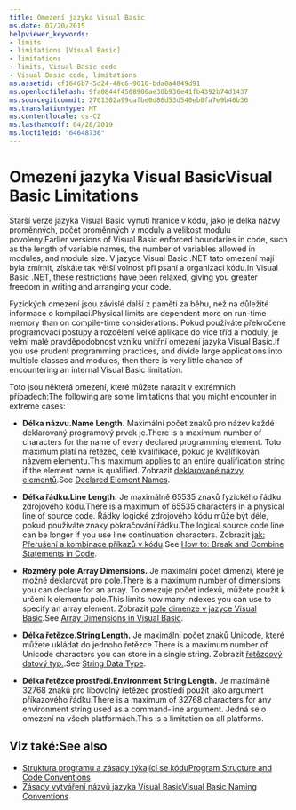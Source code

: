 ```yaml
---
title: Omezení jazyka Visual Basic
ms.date: 07/20/2015
helpviewer_keywords:
- limits
- limitations [Visual Basic]
- limitations
- limits, Visual Basic code
- Visual Basic code, limitations
ms.assetid: cf1646b7-5d24-48c6-9616-bda8a4849d91
ms.openlocfilehash: 9fa0844f4508906ae30b936e41fb4392b74d1437
ms.sourcegitcommit: 2701302a99cafbe0d86d53d540eb0fa7e9b46b36
ms.translationtype: MT
ms.contentlocale: cs-CZ
ms.lasthandoff: 04/28/2019
ms.locfileid: "64648736"
---
```

# <a name="visual-basic-limitations"></a><span data-ttu-id="db74b-102">Omezení jazyka Visual Basic</span><span class="sxs-lookup"><span data-stu-id="db74b-102">Visual Basic Limitations</span></span>
<span data-ttu-id="db74b-103">Starší verze jazyka Visual Basic vynutí hranice v kódu, jako je délka názvy proměnných, počet proměnných v moduly a velikost modulu povoleny.</span><span class="sxs-lookup"><span data-stu-id="db74b-103">Earlier versions of Visual Basic enforced boundaries in code, such as the length of variable names, the number of variables allowed in modules, and module size.</span></span> <span data-ttu-id="db74b-104">V jazyce Visual Basic .NET tato omezení mají byla zmírnit, získáte tak větší volnost při psaní a organizaci kódu.</span><span class="sxs-lookup"><span data-stu-id="db74b-104">In Visual Basic .NET, these restrictions have been relaxed, giving you greater freedom in writing and arranging your code.</span></span>  
  
 <span data-ttu-id="db74b-105">Fyzických omezení jsou závislé další z paměti za běhu, než na důležité informace o kompilaci.</span><span class="sxs-lookup"><span data-stu-id="db74b-105">Physical limits are dependent more on run-time memory than on compile-time considerations.</span></span> <span data-ttu-id="db74b-106">Pokud používáte překročené programovací postupy a rozdělení velké aplikace do více tříd a moduly, je velmi malé pravděpodobnost vzniku vnitřní omezení jazyka Visual Basic.</span><span class="sxs-lookup"><span data-stu-id="db74b-106">If you use prudent programming practices, and divide large applications into multiple classes and modules, then there is very little chance of encountering an internal Visual Basic limitation.</span></span>  
  
 <span data-ttu-id="db74b-107">Toto jsou některá omezení, které můžete narazit v extrémních případech:</span><span class="sxs-lookup"><span data-stu-id="db74b-107">The following are some limitations that you might encounter in extreme cases:</span></span>  
  
- <span data-ttu-id="db74b-108">**Délka názvu.**</span><span class="sxs-lookup"><span data-stu-id="db74b-108">**Name Length.**</span></span> <span data-ttu-id="db74b-109">Maximální počet znaků pro název každé deklarovaný programový prvek je.</span><span class="sxs-lookup"><span data-stu-id="db74b-109">There is a maximum number of characters for the name of every declared programming element.</span></span> <span data-ttu-id="db74b-110">Toto maximum platí na řetězec, celé kvalifikace, pokud je kvalifikován názvem elementu.</span><span class="sxs-lookup"><span data-stu-id="db74b-110">This maximum applies to an entire qualification string if the element name is qualified.</span></span> <span data-ttu-id="db74b-111">Zobrazit [deklarované názvy elementů](../../../visual-basic/programming-guide/language-features/declared-elements/declared-element-names.md).</span><span class="sxs-lookup"><span data-stu-id="db74b-111">See [Declared Element Names](../../../visual-basic/programming-guide/language-features/declared-elements/declared-element-names.md).</span></span>  
  
- <span data-ttu-id="db74b-112">**Délka řádku.**</span><span class="sxs-lookup"><span data-stu-id="db74b-112">**Line Length.**</span></span> <span data-ttu-id="db74b-113">Je maximálně 65535 znaků fyzického řádku zdrojového kódu.</span><span class="sxs-lookup"><span data-stu-id="db74b-113">There is a maximum of 65535 characters in a physical line of source code.</span></span> <span data-ttu-id="db74b-114">Řádky logické zdrojového kódu může být déle, pokud používáte znaky pokračování řádku.</span><span class="sxs-lookup"><span data-stu-id="db74b-114">The logical source code line can be longer if you use line continuation characters.</span></span> <span data-ttu-id="db74b-115">Zobrazit [jak: Přerušení a kombinace příkazů v kódu](../../../visual-basic/programming-guide/program-structure/how-to-break-and-combine-statements-in-code.md).</span><span class="sxs-lookup"><span data-stu-id="db74b-115">See [How to: Break and Combine Statements in Code](../../../visual-basic/programming-guide/program-structure/how-to-break-and-combine-statements-in-code.md).</span></span>  
  
- <span data-ttu-id="db74b-116">**Rozměry pole.**</span><span class="sxs-lookup"><span data-stu-id="db74b-116">**Array Dimensions.**</span></span> <span data-ttu-id="db74b-117">Je maximální počet dimenzí, které je možné deklarovat pro pole.</span><span class="sxs-lookup"><span data-stu-id="db74b-117">There is a maximum number of dimensions you can declare for an array.</span></span> <span data-ttu-id="db74b-118">To omezuje počet indexů, můžete použít k určení k elementu pole.</span><span class="sxs-lookup"><span data-stu-id="db74b-118">This limits how many indexes you can use to specify an array element.</span></span> <span data-ttu-id="db74b-119">Zobrazit [pole dimenze v jazyce Visual Basic](../../../visual-basic/programming-guide/language-features/arrays/array-dimensions.md).</span><span class="sxs-lookup"><span data-stu-id="db74b-119">See [Array Dimensions in Visual Basic](../../../visual-basic/programming-guide/language-features/arrays/array-dimensions.md).</span></span>  
  
- <span data-ttu-id="db74b-120">**Délka řetězce.**</span><span class="sxs-lookup"><span data-stu-id="db74b-120">**String Length.**</span></span> <span data-ttu-id="db74b-121">Je maximální počet znaků Unicode, které můžete ukládat do jednoho řetězce.</span><span class="sxs-lookup"><span data-stu-id="db74b-121">There is a maximum number of Unicode characters you can store in a single string.</span></span> <span data-ttu-id="db74b-122">Zobrazit [řetězcový datový typ.](../../../visual-basic/language-reference/data-types/string-data-type.md).</span><span class="sxs-lookup"><span data-stu-id="db74b-122">See [String Data Type](../../../visual-basic/language-reference/data-types/string-data-type.md).</span></span>  
  
- <span data-ttu-id="db74b-123">**Délka řetězce prostředí.**</span><span class="sxs-lookup"><span data-stu-id="db74b-123">**Environment String Length.**</span></span> <span data-ttu-id="db74b-124">Je maximálně 32768 znaků pro libovolný řetězec prostředí použít jako argument příkazového řádku.</span><span class="sxs-lookup"><span data-stu-id="db74b-124">There is a maximum of 32768 characters for any environment string used as a command-line argument.</span></span> <span data-ttu-id="db74b-125">Jedná se o omezení na všech platformách.</span><span class="sxs-lookup"><span data-stu-id="db74b-125">This is a limitation on all platforms.</span></span>  
  
## <a name="see-also"></a><span data-ttu-id="db74b-126">Viz také:</span><span class="sxs-lookup"><span data-stu-id="db74b-126">See also</span></span>

- [<span data-ttu-id="db74b-127">Struktura programu a zásady týkající se kódu</span><span class="sxs-lookup"><span data-stu-id="db74b-127">Program Structure and Code Conventions</span></span>](../../../visual-basic/programming-guide/program-structure/program-structure-and-code-conventions.md)
- [<span data-ttu-id="db74b-128">Zásady vytváření názvů jazyka Visual Basic</span><span class="sxs-lookup"><span data-stu-id="db74b-128">Visual Basic Naming Conventions</span></span>](../../../visual-basic/programming-guide/program-structure/naming-conventions.md)
